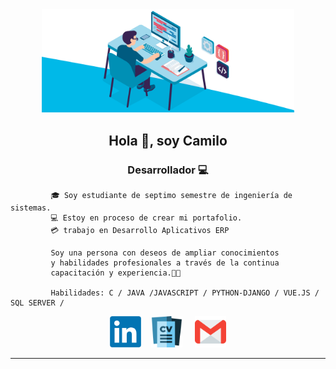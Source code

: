 <div class= "imagen" align="center"  >
<img width="80%"  src="developerGIT_1.gif"/>
</div>

<h2 align="center" > Hola 👋, soy Camilo</h2>   
<h3 align="center" >Desarrollador 💻</h3>

             🎓 Soy estudiante de septimo semestre de ingeniería de sistemas.
             💻 Estoy en proceso de crear mi portafolio.
             💳 trabajo en Desarrollo Aplicativos ERP

             Soy una persona con deseos de ampliar conocimientos
             y habilidades profesionales a través de la continua
             capacitación y experiencia.👨‍💻

             Habilidades: C / JAVA /JAVASCRIPT / PYTHON-DJANGO / VUE.JS / SQL SERVER / 

<div align="center" >
<a target="_blank" href="https://www.linkedin.com/in/camilo-ardila-207209227/"><img width="50px" src="linkedin_logo.png"/></a> &nbsp &nbsp<tab/><a target="_blank" href="Hoja%20de%20Vida%20Camilo%20Rondon.pdf"><img width="50px" src="logo_hv.png"/></a> &nbsp &nbsp <a  target="_blank" href="mailto:camiloanla@gmail.com"><img width="50px" src="email.png/" title = "camiloanla@gmail.com"/></a>
</div><hr/>
